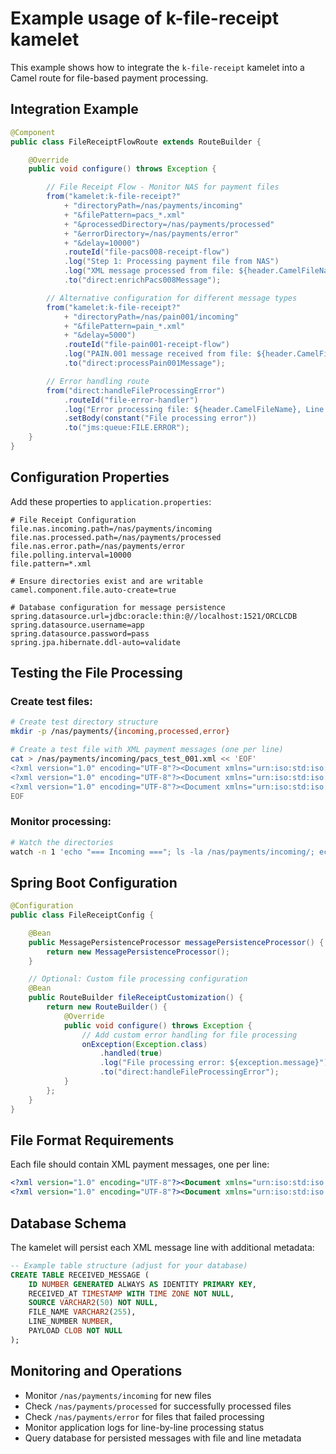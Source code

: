 # Example usage of k-file-receipt kamelet

This example shows how to integrate the `k-file-receipt` kamelet into a Camel route for file-based payment processing.

## Integration Example

```java
@Component
public class FileReceiptFlowRoute extends RouteBuilder {

    @Override
    public void configure() throws Exception {

        // File Receipt Flow - Monitor NAS for payment files
        from("kamelet:k-file-receipt?"
            + "directoryPath=/nas/payments/incoming"
            + "&filePattern=pacs_*.xml"
            + "&processedDirectory=/nas/payments/processed"
            + "&errorDirectory=/nas/payments/error"
            + "&delay=10000")
            .routeId("file-pacs008-receipt-flow")
            .log("Step 1: Processing payment file from NAS")
            .log("XML message processed from file: ${header.CamelFileName}, Line: ${header.CamelSplitIndex}")
            .to("direct:enrichPacs008Message");

        // Alternative configuration for different message types
        from("kamelet:k-file-receipt?"
            + "directoryPath=/nas/pain001/incoming"
            + "&filePattern=pain_*.xml"
            + "&delay=5000")
            .routeId("file-pain001-receipt-flow")
            .log("PAIN.001 message received from file: ${header.CamelFileName}")
            .to("direct:processPain001Message");

        // Error handling route
        from("direct:handleFileProcessingError")
            .routeId("file-error-handler")
            .log("Error processing file: ${header.CamelFileName}, Line: ${header.CamelSplitIndex}")
            .setBody(constant("File processing error"))
            .to("jms:queue:FILE.ERROR");
    }
}
```

## Configuration Properties

Add these properties to `application.properties`:

```properties
# File Receipt Configuration
file.nas.incoming.path=/nas/payments/incoming
file.nas.processed.path=/nas/payments/processed
file.nas.error.path=/nas/payments/error
file.polling.interval=10000
file.pattern=*.xml

# Ensure directories exist and are writable
camel.component.file.auto-create=true

# Database configuration for message persistence
spring.datasource.url=jdbc:oracle:thin:@//localhost:1521/ORCLCDB
spring.datasource.username=app
spring.datasource.password=pass
spring.jpa.hibernate.ddl-auto=validate
```

## Testing the File Processing

### Create test files:

```bash
# Create test directory structure
mkdir -p /nas/payments/{incoming,processed,error}

# Create a test file with XML payment messages (one per line)
cat > /nas/payments/incoming/pacs_test_001.xml << 'EOF'
<?xml version="1.0" encoding="UTF-8"?><Document xmlns="urn:iso:std:iso:20022:tech:xsd:pacs.008.001.02"><FIToFICstmrCdtTrf><GrpHdr><MsgId>MSG001</MsgId></GrpHdr></FIToFICstmrCdtTrf></Document>
<?xml version="1.0" encoding="UTF-8"?><Document xmlns="urn:iso:std:iso:20022:tech:xsd:pacs.008.001.02"><FIToFICstmrCdtTrf><GrpHdr><MsgId>MSG002</MsgId></GrpHdr></FIToFICstmrCdtTrf></Document>
<?xml version="1.0" encoding="UTF-8"?><Document xmlns="urn:iso:std:iso:20022:tech:xsd:pacs.008.001.02"><FIToFICstmrCdtTrf><GrpHdr><MsgId>MSG003</MsgId></GrpHdr></FIToFICstmrCdtTrf></Document>
EOF
```

### Monitor processing:

```bash
# Watch the directories
watch -n 1 'echo "=== Incoming ==="; ls -la /nas/payments/incoming/; echo "=== Processed ==="; ls -la /nas/payments/processed/; echo "=== Error ==="; ls -la /nas/payments/error/'
```

## Spring Boot Configuration

```java
@Configuration
public class FileReceiptConfig {

    @Bean
    public MessagePersistenceProcessor messagePersistenceProcessor() {
        return new MessagePersistenceProcessor();
    }

    // Optional: Custom file processing configuration
    @Bean
    public RouteBuilder fileReceiptCustomization() {
        return new RouteBuilder() {
            @Override
            public void configure() throws Exception {
                // Add custom error handling for file processing
                onException(Exception.class)
                    .handled(true)
                    .log("File processing error: ${exception.message}")
                    .to("direct:handleFileProcessingError");
            }
        };
    }
}
```

## File Format Requirements

Each file should contain XML payment messages, one per line:

```xml
<?xml version="1.0" encoding="UTF-8"?><Document xmlns="urn:iso:std:iso:20022:tech:xsd:pacs.008.001.02">...</Document>
<?xml version="1.0" encoding="UTF-8"?><Document xmlns="urn:iso:std:iso:20022:tech:xsd:pain.001.001.03">...</Document>
```

## Database Schema

The kamelet will persist each XML message line with additional metadata:

```sql
-- Example table structure (adjust for your database)
CREATE TABLE RECEIVED_MESSAGE (
    ID NUMBER GENERATED ALWAYS AS IDENTITY PRIMARY KEY,
    RECEIVED_AT TIMESTAMP WITH TIME ZONE NOT NULL,
    SOURCE VARCHAR2(50) NOT NULL,
    FILE_NAME VARCHAR2(255),
    LINE_NUMBER NUMBER,
    PAYLOAD CLOB NOT NULL
);
```

## Monitoring and Operations

- Monitor `/nas/payments/incoming` for new files
- Check `/nas/payments/processed` for successfully processed files
- Check `/nas/payments/error` for files that failed processing
- Monitor application logs for line-by-line processing status
- Query database for persisted messages with file and line metadata
